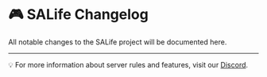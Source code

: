 # 🎮 SALife Changelog

All notable changes to the SALife project will be documented here.

---
💡 For more information about server rules and features, visit our [Discord](https://discord.gg/salife).

